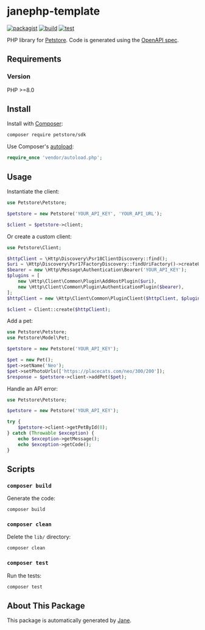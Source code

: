 # janephp-template

[![packagist](https://img.shields.io/packagist/v/petstore/sdk)](https://packagist.org/packages/petstore/sdk)
[![build](https://github.com/remarkablemark/janephp-template/actions/workflows/build.yml/badge.svg)](https://github.com/remarkablemark/janephp-template/actions/workflows/build.yml)
[![test](https://github.com/remarkablemark/janephp-template/actions/workflows/test.yml/badge.svg)](https://github.com/remarkablemark/janephp-template/actions/workflows/test.yml)

PHP library for [Petstore](https://petstore3.swagger.io/). Code is generated using the [OpenAPI spec](https://petstore3.swagger.io/api/v3/openapi.json).

## Requirements

### Version

PHP >=8.0

## Install

Install with [Composer](http://getcomposer.org/):

```sh
composer require petstore/sdk
```

Use Composer's [autoload](https://getcomposer.org/doc/01-basic-usage.md#autoloading):

```php
require_once 'vendor/autoload.php';
```

## Usage

Instantiate the client:

```php
use Petstore\Petstore;

$petstore = new Petstore('YOUR_API_KEY', 'YOUR_API_URL');

$client = $petstore->client;
```

Or create a custom client:

```php
use Petstore\Client;

$httpClient = \Http\Discovery\Psr18ClientDiscovery::find();
$uri = \Http\Discovery\Psr17FactoryDiscovery::findUriFactory()->createUri('YOUR_API_URL');
$bearer = new \Http\Message\Authentication\Bearer('YOUR_API_KEY');
$plugins = [
    new \Http\Client\Common\Plugin\AddHostPlugin($uri),
    new \Http\Client\Common\Plugin\AuthenticationPlugin($bearer),
];
$httpClient = new \Http\Client\Common\PluginClient($httpClient, $plugins);

$client = Client::create($httpClient);
```

Add a pet:

```php
use Petstore\Petstore;
use Petstore\Model\Pet;

$petstore = new Petstore('YOUR_API_KEY');

$pet = new Pet();
$pet->setName('Neo');
$pet->setPhotoUrls(['https://placecats.com/neo/300/200']);
$response = $petstore->client->addPet($pet);
```

Handle an API error:

```php
use Petstore\Petstore;

$petstore = new Petstore('YOUR_API_KEY');

try {
    $petstore->client->getPetById(0);
} catch (Throwable $exception) {
    echo $exception->getMessage();
    echo $exception->getCode();
}
```

## Scripts

### `composer build`

Generate the code:

```sh
composer build
```

### `composer clean`

Delete the `lib/` directory:

```sh
composer clean
```

### `composer test`

Run the tests:

```sh
composer test
```

## About This Package

This package is automatically generated by [Jane](https://github.com/janephp/janephp).

